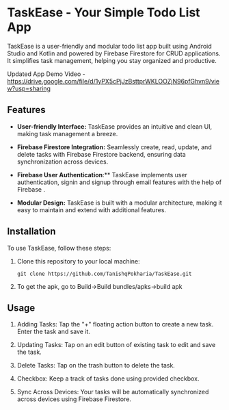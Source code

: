 # TaskEase - Your Simple Todo List App

TaskEase is a user-friendly and modular todo list app built using Android Studio and Kotlin and powered by Firebase Firestore for CRUD applications. It simplifies task management, helping you stay organized and productive.


Updated App Demo Video -https://drive.google.com/file/d/1yPX5cPjJzBsttprWKLOOZjN96pfGhvn9/view?usp=sharing


## Features

- **User-friendly Interface:** TaskEase provides an intuitive and clean UI, making task management a breeze.

- **Firebase Firestore Integration:** Seamlessly create, read, update, and delete tasks with Firebase Firestore backend, ensuring data synchronization across devices.

- **Firebase User Authentication**:** TaskEase implements user authentication, signin and signup through email features with the help of Firebase .

- **Modular Design:** TaskEase is built with a modular architecture, making it easy to maintain and extend with additional features.


## Installation

To use TaskEase, follow these steps:

1. Clone this repository to your local machine:

   ```shell
   git clone https://github.com/TanishqPokharia/TaskEase.git

2. To get the apk, go to Build->Build bundles/apks->build apk

## Usage

1. Adding Tasks: Tap the "+" floating action button to create a new task. Enter the task and save it.

2. Updating Tasks: Tap on an edit button of existing task to edit and save the task.

3. Delete Tasks: Tap on the trash button to delete the task.

4. Checkbox: Keep a track of tasks done using provided checkbox.

5. Sync Across Devices: Your tasks will be automatically synchronized across devices using Firebase Firestore.
